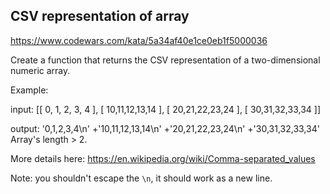 ## CSV representation of array


https://www.codewars.com/kata/5a34af40e1ce0eb1f5000036


Create a function that returns the CSV representation of a two-dimensional numeric array.

Example:

input:
[[ 0, 1, 2, 3, 4 ],
[ 10,11,12,13,14 ],
[ 20,21,22,23,24 ],
[ 30,31,32,33,34 ]]

output:
'0,1,2,3,4\n'
+'10,11,12,13,14\n'
+'20,21,22,23,24\n'
+'30,31,32,33,34'
Array's length > 2.

More details here: https://en.wikipedia.org/wiki/Comma-separated_values

Note: you shouldn't escape the `\n`, it should work as a new line.
